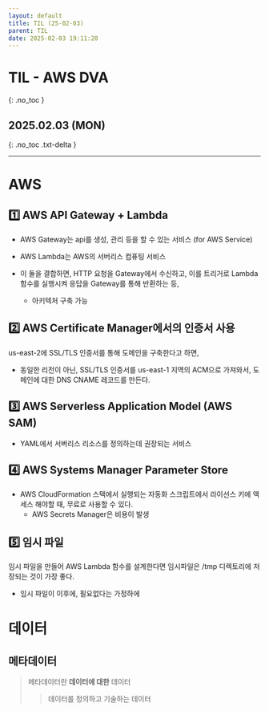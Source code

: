 ```yaml
---
layout: default
title: TIL (25-02-03)
parent: TIL
date: 2025-02-03 19:11:20
---
```


# TIL - AWS DVA
{: .no_toc }

## 2025.02.03 (MON)
{: .no_toc .txt-delta }

---

# AWS

## 1️⃣ AWS API Gateway + Lambda
- AWS Gateway는 api를 생성, 관리 등을 할 수 있는 서비스 (for AWS Service)
- AWS Lambda는 AWS의 서버리스 컴퓨팅 서비스

- 이 둘을 결합하면, HTTP 요청을 Gateway에서 수신하고, 이를 트리거로 Lambda 함수를 실행시켜 응답을 Gateway를 통해 반환하는 등,
  - 아키텍처 구축 가능

## 2️⃣ AWS Certificate Manager에서의 인증서 사용
us-east-2에 SSL/TLS 인증서를 통해 도메인을 구축한다고 하면,

- 동일한 리전이 아닌, SSL/TLS 인증서를 us-east-1 지역의 ACM으로 가져와서, 도메인에 대한 DNS CNAME 레코드를 만든다.

## 3️⃣ AWS Serverless Application Model (AWS SAM)
- YAML에서 서버리스 리소스를 정의하는데 권장되는 서비스

## 4️⃣ AWS Systems Manager Parameter Store
- AWS CloudFormation 스택에서 실행되는 자동화 스크립트에서 라이선스 키에 액세스 해야할 때, 무료로 사용할 수 있다.
  - AWS Secrets Manager은 비용이 발생

## 5️⃣ 임시 파일
임시 파일을 만들어 AWS Lambda 함수를 설계한다면 임시파일은 /tmp 디렉토리에 저장되는 것이 가장 좋다.
- 임시 파일이 이후에, 필요없다는 가정하에


# 데이터

## 메타데이터
> 메타데이터란 **데이터에 대한** 데이터
> > 데이터를 정의하고 기술하는 데이터